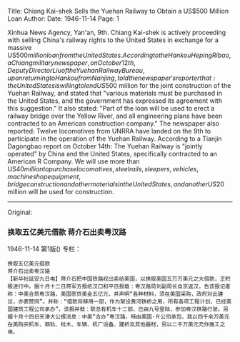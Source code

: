 Title: Chiang Kai-shek Sells the Yuehan Railway to Obtain a US$500 Million Loan
Author:
Date: 1946-11-14
Page: 1

Xinhua News Agency, Yan'an, 9th. Chiang Kai-shek is actively proceeding with selling China's railway rights to the United States in exchange for a massive US$500 million loan from the United States. According to the Hankou Heping Ribao, a Chiang military newspaper, on October 12th, Deputy Director Liu of the Yuehan Railway Bureau, upon returning to Hankou from Nanjing, told the newspaper's reporter that: the United States is willing to lend US$500 million for the joint construction of the Yuehan Railway, and stated that "various materials must be purchased in the United States, and the government has expressed its agreement with this suggestion." It also stated: "Part of the loan will be used to erect a railway bridge over the Yellow River, and all engineering plans have been contracted to an American construction company." The newspaper also reported: Twelve locomotives from UNRRA have landed on the 9th to participate in the operation of the Yuehan Railway. According to a Tianjin Dagongbao report on October 14th: The Yuehan Railway is "jointly operated" by China and the United States, specifically contracted to an American R Company. We will use more than US$40 million to purchase locomotives, steel rails, sleepers, vehicles, machine shop equipment, bridge construction and other materials in the United States, and another US$20 million will be used for construction.



<hr /> 

Original: 


### 换取五亿美元借款  蒋介石出卖粤汉路

1946-11-14
第1版()
专栏：

    换取五亿美元借款
    蒋介石出卖粤汉路
    【新华社延安九日电】蒋介石把中国铁路权出卖给美国，以换取美国五万万美元之大借款，正积极进行中。据十月十二日蒋军方报纸汉口和平日报载：粤汉路局刘副局长自京返汉，告该报记者称：中美合筑粤汉路，美国愿贷美金五亿元，并声明“各种材料，须在美国采购，政府对此建议，亦表赞同”。并称：“借款将移用一部，作为架设黄河铁桥之用，所有各项工程计划，已经美国建筑工程公司承办”。该报并载：联总有机车十二部，已由九号登陆，参加粤汉铁路行驶。另据十月十四日天津大公报消息：中美“合办”粤汉路，特由美国·Ｒ公司承包，我以四千余万美元在美购买机车、钢轨、枕木、车辆、机厂设备、建桥及其他器材，另以二千万美元充作施工之用。
